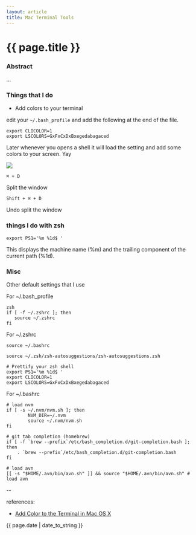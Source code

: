 ```yaml
---
layout: article
title: Mac Terminal Tools
---
```

# {{ page.title }}

### Abstract

...

### Things that I do

* Add colors to your terminal

edit your `~/.bash_profile` and add the following at the end of the file. 

```
export CLICOLOR=1
export LSCOLORS=GxFxCxDxBxegedabagaced
```

Later whenever you opens a shell it will load the setting and add some colors to your screen. Yay

![](http://substack.net/images/github.png)


`⌘ + D`

Split the window 

`Shift + ⌘ + D`

Undo split the window


### things I do with zsh

```
export PS1='%m %1d$ '
```

This displays the machine name (%m) and the trailing component of the current path (%1d). 


### Misc

Other default settings that I use

For ~/.bash_profile

```
zsh
if [ -f ~/.zshrc ]; then
   source ~/.zshrc
fi
```

For ~/.zshrc

```
source ~/.bashrc

source ~/.zsh/zsh-autosuggestions/zsh-autosuggestions.zsh

# Prettify your zsh shell
export PS1='%m %1d$ '
export CLICOLOR=1
export LSCOLORS=GxFxCxDxBxegedabagaced
```

For ~/.bashrc

```
# load nvm
if [ -s ~/.nvm/nvm.sh ]; then
        NVM_DIR=~/.nvm
        source ~/.nvm/nvm.sh
fi

# git tab completion (homebrew)
if [ -f `brew --prefix`/etc/bash_completion.d/git-completion.bash ]; then
    . `brew --prefix`/etc/bash_completion.d/git-completion.bash
fi

# load avn
[[ -s "$HOME/.avn/bin/avn.sh" ]] && source "$HOME/.avn/bin/avn.sh" # load avn
```

--

references:

* [Add Color to the Terminal in Mac OS X
](http://osxdaily.com/2012/02/21/add-color-to-the-terminal-in-mac-os-x/)

{{ page.date | date_to_string }}
